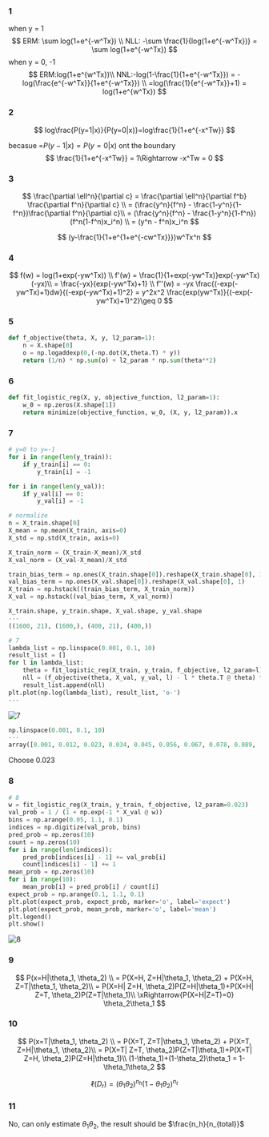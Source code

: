 ### 1

when y = 1
$$
ERM: \sum log(1+e^{-w^Tx}) \\
NLL: -\sum \frac{1}{log(1+e^{-w^Tx})} = \sum log(1+e^{-w^Tx})
$$
when y = 0, -1
$$
ERM:log(1+e^{w^Tx})\\
NNL:-log(1-\frac{1}{1+e^{-w^Tx}}) = -log(\frac{e^{-w^Tx}}{1+e^{-w^Tx}}) \\
=log(\frac{1}{e^{-w^Tx}}+1) = log(1+e^{w^Tx})
$$

### 2

$$
log\frac{P(y=1|x)}{P(y=0|x)}=log\frac{1}{1+e^{-x^Tw}}
$$

becasue =$P(y-1|x) = P(y=0|x)$ ont the boundary
$$
\frac{1}{1+e^{-x^Tw}} = 1\Rightarrow -x^Tw = 0
$$

### 3

$$
\frac{\partial \ell^n}{\partial c} = \frac{\partial \ell^n}{\partial f^b} \frac{\partial f^n}{\partial c} \\
= (\frac{y^n}{f^n} - \frac{1-y^n}{1-f^n})\frac{\partial f^n}{\partial c}\\
= (\frac{y^n}{f^n} - \frac{1-y^n}{1-f^n})(f^n(1-f^n)x_i^n) \\
= (y^n - f^n)x_i^n
$$

$$
(y-\frac{1}{1+e^{1+e^{-cw^Tx}}})w^Tx^n
$$

### 4

$$
f(w) = log(1+exp(-yw^Tx)) \\
f'(w) = \frac{1}{1+exp(-yw^Tx)}exp(-yw^Tx)(-yx)\\
= \frac{-yx}{exp(-yw^Tx)+1} \\
f''(w) = -yx \frac{(-exp(-yw^Tx)+1)dw}{(-exp(-yw^Tx)+1)^2} = y^2x^2 \frac{exp(yw^Tx)}{(-exp(-yw^Tx)+1)^2}\geq 0
$$

### 5

```python
def f_objective(theta, X, y, l2_param=1):
    n = X.shape[0]
    o = np.logaddexp(0,(-np.dot(X,theta.T) * y))
    return (1/n) * np.sum(o) + l2_param * np.sum(theta**2)
```

### 6

```python
def fit_logistic_reg(X, y, objective_function, l2_param=1):
    w_0 = np.zeros(X.shape[1])
    return minimize(objective_function, w_0, (X, y, l2_param)).x
```

### 7

```python
# y=0 to y=-1
for i in range(len(y_train)):
    if y_train[i] == 0:
        y_train[i] = -1

for i in range(len(y_val)):
    if y_val[i] == 0:
        y_val[i] = -1

# normalize
n = X_train.shape[0]
X_mean = np.mean(X_train, axis=0)
X_std = np.std(X_train, axis=0)

X_train_norm = (X_train-X_mean)/X_std
X_val_norm = (X_val-X_mean)/X_std

train_bias_term = np.ones(X_train.shape[0]).reshape(X_train.shape[0], 1)
val_bias_term = np.ones(X_val.shape[0]).reshape(X_val.shape[0], 1)
X_train = np.hstack((train_bias_term, X_train_norm))
X_val = np.hstack((val_bias_term, X_val_norm))

X_train.shape, y_train.shape, X_val.shape, y_val.shape
---
((1600, 21), (1600,), (400, 21), (400,))
```

```python
# 7
lambda_list = np.linspace(0.001, 0.1, 10)
result_list = []
for l in lambda_list:
    theta = fit_logistic_reg(X_train, y_train, f_objective, l2_param=l)
    nll = (f_objective(theta, X_val, y_val, l) - l * theta.T @ theta) * len(y_val)
    result_list.append(nll)
plt.plot(np.log(lambda_list), result_list, 'o-')
---
```

![7](https://raw.githubusercontent.com/Losiyu/image-bed/master/SS220325_524.png)

```python
np.linspace(0.001, 0.1, 10)
---
array([0.001, 0.012, 0.023, 0.034, 0.045, 0.056, 0.067, 0.078, 0.089,       0.1  ])
```

Choose 0.023

### 8

```python
# 8
w = fit_logistic_reg(X_train, y_train, f_objective, l2_param=0.023)
val_prob = 1 / (1 + np.exp(-1 * X_val @ w))
bins = np.arange(0.05, 1.1, 0.1)
indices = np.digitize(val_prob, bins)
pred_prob = np.zeros(10)
count = np.zeros(10)
for i in range(len(indices)):
    pred_prob[indices[i] - 1] += val_prob[i]
    count[indices[i] - 1] += 1
mean_prob = np.zeros(10)
for i in range(10):
    mean_prob[i] = pred_prob[i] / count[i]
expect_prob = np.arange(0.1, 1.1, 0.1)
plt.plot(expect_prob, expect_prob, marker='o', label='expect')
plt.plot(expect_prob, mean_prob, marker='o', label='mean')
plt.legend()
plt.show()
```

![8](https://raw.githubusercontent.com/Losiyu/image-bed/master/SS220325_233.png)

### 9

$$
P(x=H|\theta_1, \theta_2) \\
= P(X=H, Z=H|\theta_1, \theta_2) + P(X=H, Z=T|\theta_1, \theta_2)\\
= P(X=H| Z=H, \theta_2)P(Z=H|\theta_1)+P(X=H| Z=T, \theta_2)P(Z=T|\theta_1)\\
\xRightarrow{P(X=H|Z=T)=0} \theta_2\theta_1
$$

### 10

$$
P(x=T|\theta_1, \theta_2) \\
= P(X=T, Z=T|\theta_1, \theta_2) + P(X=T, Z=H|\theta_1, \theta_2)\\
= P(X=T| Z=T, \theta_2)P(Z=T|\theta_1)+P(X=T| Z=H, \theta_2)P(Z=H|\theta_1)\\
(1-\theta_1)+(1-\theta_2)\theta_1 = 1-\theta_1\theta_2
$$

$$
\ell(D_r)=(\theta_1\theta_2)^{n_h}(1-\theta_1\theta_2)^{n_t}
$$

### 11

No, can only estimate $\theta_1\theta_2$, the result should be $\frac{n_h}{n_{total}}$

